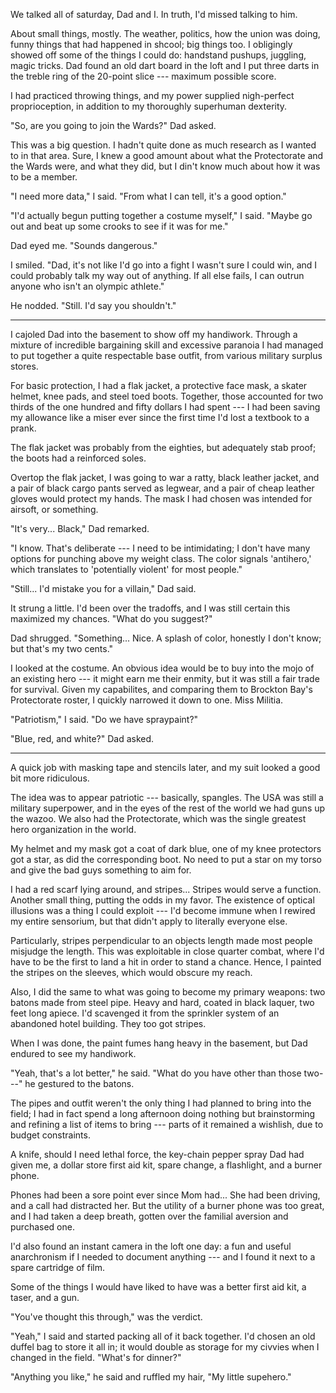 We talked all of saturday, Dad and I. In truth, I'd missed talking to him.

About small things, mostly. The weather, politics, how the union was doing, funny things that had happened in shcool;
big things too. I obligingly showed off some of the things I could do: handstand pushups, juggling, magic tricks. Dad
found an old dart board in the loft and I put three darts in the treble ring of the 20-point slice --- maximum possible
score.

I had practiced throwing things, and my power supplied nigh-perfect proprioception, in addition to my thoroughly
superhuman dexterity.

"So, are you going to join the Wards?" Dad asked.

This was a big question. I hadn't quite done as much research as I wanted to in that area. Sure, I knew a good amount about
what the Protectorate and the Wards were, and what they did, but I din't know much about how it was to be a member.

"I need more data," I said. "From what I can tell, it's a good option."

"I'd actually begun putting together a costume myself," I said. "Maybe go out and beat up some crooks to see if it
was for me."

Dad eyed me. "Sounds dangerous."

I smiled. "Dad, it's not like I'd go into a fight I wasn't sure I could win, and I could probably talk my
way out of anything. If all else fails, I can outrun anyone who isn't an olympic athlete."

He nodded. "Still. I'd say you shouldn't."

----

I cajoled Dad into the basement to show off my handiwork. Through a mixture of incredible bargaining skill and excessive
paranoia I had managed to put together a quite respectable base outfit, from various military surplus stores.

For basic protection, I had a flak jacket, a protective face mask, a skater helmet, knee pads, and steel toed boots.
Together, those accounted for two thirds of the one hundred and fifty dollars I had spent --- I had
been saving my allowance like a miser ever since the first time I'd lost a textbook to a prank.

The flak jacket was probably from the eighties, but adequately stab proof; the boots
had a reinforced soles.

Overtop the flak jacket, I was going to war a ratty, black leather jacket, and a pair of black cargo pants
served as legwear, and a pair of cheap leather gloves would protect my hands.
The mask I had chosen was intended for airsoft, or something.

"It's very... Black," Dad remarked.

"I know. That's deliberate --- I need to be intimidating; I don't have many options for punching above
my weight class. The color signals 'antihero,' which translates to 'potentially violent' for most people."

"Still... I'd mistake you for a villain," Dad said.

It strung a little. I'd been over the tradoffs, and I was still certain this maximized my chances.
"What do you suggest?"

Dad shrugged. "Something... Nice. A splash of color, honestly I don't know; but that's my two cents."

I looked at the costume. An obvious idea would be to buy into the mojo of an existing hero --- it might earn
me their enmity, but it was still a fair trade for survival. Given my capabilites, and comparing them to
Brockton Bay's Protectorate roster, I quickly narrowed it down to one. Miss Militia.

"Patriotism," I said. "Do we have spraypaint?"

"Blue, red, and white?" Dad asked.

----

A quick job with masking tape and stencils later, and my suit looked a good bit more ridiculous.

The idea was to appear patriotic --- basically, spangles. The USA was still a military superpower,
and in the eyes of the rest of the world we had guns up the wazoo. We also had the Protectorate, which
was the single greatest hero organization in the world.

My helmet and my mask got a coat of dark blue, one of my knee protectors got a star, as did the corresponding boot.
No need to put a star on my torso and give the bad guys something to aim for.

I had a red scarf lying around, and stripes... Stripes would serve a function. Another small thing, putting the odds in my favor.
The existence of optical illusions was a thing I could exploit --- I'd become immune when I rewired my entire sensorium,
but that didn't apply to literally everyone else.

Particularly, stripes perpendicular to an objects length made most people misjudge the length. This was exploitable
in close quarter combat, where I'd have to be the first to land a hit in order to stand a chance. Hence, I painted the
stripes on the sleeves, which would obscure my reach.

Also, I did the same to what was going to become my primary weapons: two batons made from steel pipe. Heavy and hard,
coated in black laquer, two feet long apiece. I'd scavenged it from the sprinkler system of an abandoned hotel building.
They too got stripes.

When I was done, the paint fumes hang heavy in the basement, but Dad endured to see my handiwork.

"Yeah, that's a lot better," he said. "What do you have other than those two---" he gestured to the batons.

The pipes and outfit weren't the only thing I had planned to bring into the field; I had in fact spend a long
afternoon doing nothing but brainstorming and refining a list of items to bring --- parts of it remained a wishlish,
due to budget constraints.

A knife, should I need lethal force, the key-chain pepper spray Dad had given me, a dollar store first aid kit,
spare change, a flashlight, and a burner phone.

Phones had been a sore point ever since Mom had... She had been driving, and a call had distracted her.
But the utility of a burner phone was too great, and I had taken a deep breath, gotten over the familial
aversion and purchased one.

I'd also found an instant camera in the loft one day: a fun and useful
anarchronism if I needed to document anything --- and I found it next to a spare cartridge of film.

Some of the things I would have liked to have was a better first aid kit, a taser, and a gun.

"You've thought this through," was the verdict.

"Yeah," I said and started packing all of it back together. I'd chosen an old duffel bag to store it all in;
it would double as storage for my civvies when I changed in the field. "What's for dinner?"

"Anything you like," he said and ruffled my hair, "My little supehero."
